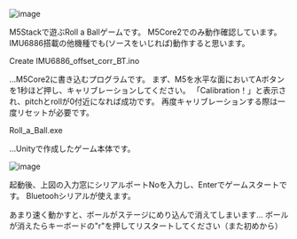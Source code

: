 ![image](https://user-images.githubusercontent.com/67863963/154849136-5426114f-a9ab-4668-9066-afd72c11b04c.png)

M5Stackで遊ぶRoll a Ballゲームです。
M5Core2でのみ動作確認しています。
IMU6886搭載の他機種でも(ソースをいじれば)動作すると思います。


Create IMU6886_offset_corr_BT.ino

…M5Core2に書き込むプログラムです。
 まず、M5を水平な面においてAボタンを1秒ほど押し、キャリブレーションしてください。
 「Calibration！」と表示され、pitchとrollが0付近になれば成功です。
 再度キャリブレーションする際は一度リセットが必要です。
 

Roll_a_Ball.exe

…Unityで作成したゲーム本体です。

![image](https://user-images.githubusercontent.com/67863963/154849363-50c207f2-5f2b-4872-a129-8b61b0f128b4.png)

起動後、上図の入力窓にシリアルポートNoを入力し、Enterでゲームスタートです。
Bluetoohシリアルが使えます。

あまり速く動かすと、ボールがステージにめり込んで消えてしまいます…
ボールが消えたらキーボードの"r"を押してリスタートしてください（また初めから）
